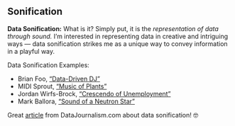 ## Sonification

**Data Sonification:**  What is it? Simply put, it is the *representation of data through sound.*
I’m interested in representing data in creative and intriguing ways — data sonification strikes me as a unique way to convey information in a playful way.

Data Sonification Examples:  
+ Brian Foo, [“Data-Driven DJ”](https://brianfoo.com/)  
+ MIDI Sprout, [“Music of Plants”](https://www.midisprout.com/)  
+ Jordan Wirfs-Brock, [“Crescendo of Unemployment”](https://www.marketplace.org/2020/06/24/heres-what-the-crescendo-of-unemployment-sounds-like/amp/)  
+ Mark Ballora, [“Sound of a Neutron Star”](https://www.science.org/content/article/meet-scientist-who-turns-data-music-and-listen-sound-neutron-star)  
  

Great [article](https://datajournalism.com/read/longreads/data-sonification) from DataJournalism.com about data sonification! 🤓
